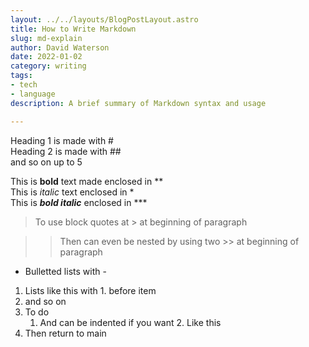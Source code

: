 ```yaml
---
layout: ../../layouts/BlogPostLayout.astro
title: How to Write Markdown
slug: md-explain
author: David Waterson
date: 2022-01-02
category: writing
tags:
- tech
- language
description: A brief summary of Markdown syntax and usage

---
```


Heading 1 is made with #  
Heading 2 is made with ##  
and so on up to 5

This is **bold** text made enclosed in **  
This is *italic* text enclosed in *  
This is ***bold italic*** enclosed in ***  

> To use block quotes at > at beginning of paragraph

>> Then can even be nested by using two >> at beginning of paragraph  

- Bulletted lists with -  

1. Lists like this with 1. before item
2. and so on
3. To do  
    1. And can be indented if you want
[](../../layouts/BlogPostLayout.astro)    2. Like this
4. Then return to main


